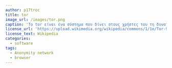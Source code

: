 ```yaml
---
author: p17troc
title: tor
image_url: /images/tor.png
caption: 'Το tor είναι ένα σύστημα που δίνει στους χρήστες του τη δυνατότητα ανωνυμίας στο Διαδίκτυο. Το λογισμικό πελάτη Tor δρομολογεί τη διαδικτυακή κίνηση μέσω ενός παγκόσμιου εθελοντικού δικτύου διακομιστών με σκοπό να αποκρύψει την τοποθεσία ενός χρήστη ή τη χρήση της κίνησης από οποιονδήποτε διεξάγει διαδικτυακή παρακολούθηση ή ανάλυση της διαδικτυακής κίνησης.'
license_url: 'https://upload.wikimedia.org/wikipedia/commons/1/1e/Tor-9.png'
license_text: Wikipedia
categories:
  - software
tags:
  - Anonymity network
  - browser
---
```

